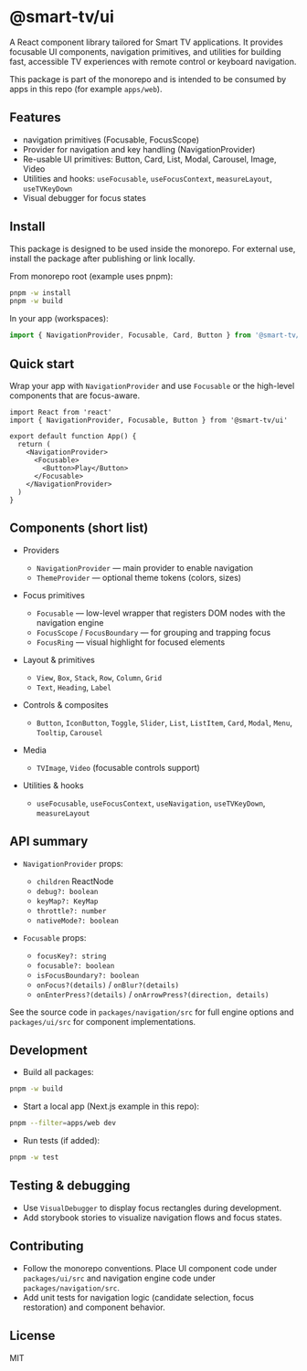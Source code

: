 # @smart-tv/ui

A React component library tailored for Smart TV applications. It provides focusable UI components,  navigation primitives, and utilities for building fast, accessible TV experiences with remote control or keyboard navigation.

This package is part of the monorepo and is intended to be consumed by apps in this repo (for example `apps/web`).

## Features

-  navigation primitives (Focusable, FocusScope)
- Provider for navigation and key handling (NavigationProvider)
- Re-usable UI primitives: Button, Card, List, Modal, Carousel, Image, Video
- Utilities and hooks: `useFocusable`, `useFocusContext`, `measureLayout`, `useTVKeyDown`
- Visual debugger for focus states

## Install

This package is designed to be used inside the monorepo. For external use, install the package after publishing or link locally.

From monorepo root (example uses pnpm):

```bash
pnpm -w install
pnpm -w build
```

In your app (workspaces):

```ts
import { NavigationProvider, Focusable, Card, Button } from '@smart-tv/ui'
```

## Quick start

Wrap your app with `NavigationProvider` and use `Focusable` or the high-level components that are focus-aware.

```tsx
import React from 'react'
import { NavigationProvider, Focusable, Button } from '@smart-tv/ui'

export default function App() {
  return (
    <NavigationProvider>
      <Focusable>
        <Button>Play</Button>
      </Focusable>
    </NavigationProvider>
  )
}
```

## Components (short list)

- Providers
  - `NavigationProvider` — main provider to enable  navigation
  - `ThemeProvider` — optional theme tokens (colors, sizes)

- Focus primitives
  - `Focusable` — low-level wrapper that registers DOM nodes with the navigation engine
  - `FocusScope` / `FocusBoundary` — for grouping and trapping focus
  - `FocusRing` — visual highlight for focused elements

- Layout & primitives
  - `View`, `Box`, `Stack`, `Row`, `Column`, `Grid`
  - `Text`, `Heading`, `Label`

- Controls & composites
  - `Button`, `IconButton`, `Toggle`, `Slider`, `List`, `ListItem`, `Card`, `Modal`, `Menu`, `Tooltip`, `Carousel`

- Media
  - `TVImage`, `Video` (focusable controls support)

- Utilities & hooks
  - `useFocusable`, `useFocusContext`, `useNavigation`, `useTVKeyDown`, `measureLayout`

## API summary

- `NavigationProvider` props:
  - `children` ReactNode
  - `debug?: boolean`
  - `keyMap?: KeyMap`
  - `throttle?: number`
  - `nativeMode?: boolean`

- `Focusable` props:
  - `focusKey?: string`
  - `focusable?: boolean`
  - `isFocusBoundary?: boolean`
  - `onFocus?(details)` / `onBlur?(details)`
  - `onEnterPress?(details)` / `onArrowPress?(direction, details)`

See the source code in `packages/navigation/src` for full engine options and `packages/ui/src` for component implementations.

## Development

- Build all packages:

```bash
pnpm -w build
```

- Start a local app (Next.js example in this repo):

```bash
pnpm --filter=apps/web dev
```

- Run tests (if added):

```bash
pnpm -w test
```

## Testing & debugging

- Use `VisualDebugger` to display focus rectangles during development.
- Add storybook stories to visualize navigation flows and focus states.

## Contributing

- Follow the monorepo conventions. Place UI component code under `packages/ui/src` and navigation engine code under `packages/navigation/src`.
- Add unit tests for navigation logic (candidate selection, focus restoration) and component behavior.

## License

MIT
